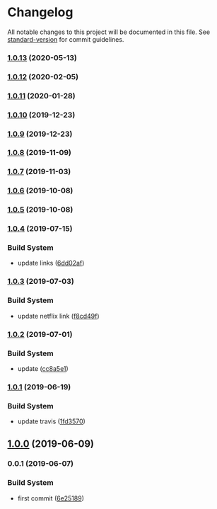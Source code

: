 # Changelog

All notable changes to this project will be documented in this file. See [standard-version](https://github.com/conventional-changelog/standard-version) for commit guidelines.

### [1.0.13](https://github.com/microlinkhq/demo-links/compare/v1.0.12...v1.0.13) (2020-05-13)

### [1.0.12](https://github.com/microlinkhq/demo-links/compare/v1.0.11...v1.0.12) (2020-02-05)

### [1.0.11](https://github.com/microlinkhq/demo-links/compare/v1.0.10...v1.0.11) (2020-01-28)

### [1.0.10](https://github.com/microlinkhq/demo-links/compare/v1.0.9...v1.0.10) (2019-12-23)

### [1.0.9](https://github.com/microlinkhq/demo-links/compare/v1.0.8...v1.0.9) (2019-12-23)

### [1.0.8](https://github.com/microlinkhq/demo-links/compare/v1.0.7...v1.0.8) (2019-11-09)

### [1.0.7](https://github.com/microlinkhq/demo-links/compare/v1.0.6...v1.0.7) (2019-11-03)

### [1.0.6](https://github.com/microlinkhq/demo-links/compare/v1.0.5...v1.0.6) (2019-10-08)

### [1.0.5](https://github.com/microlinkhq/demo-links/compare/v1.0.4...v1.0.5) (2019-10-08)

### [1.0.4](https://github.com/microlinkhq/demo-links/compare/v1.0.3...v1.0.4) (2019-07-15)


### Build System

* update links ([6dd02af](https://github.com/microlinkhq/demo-links/commit/6dd02af))



### [1.0.3](https://github.com/microlinkhq/demo-links/compare/v1.0.2...v1.0.3) (2019-07-03)


### Build System

* update netflix link ([f8cd49f](https://github.com/microlinkhq/demo-links/commit/f8cd49f))



### [1.0.2](https://github.com/microlinkhq/demo-links/compare/v1.0.1...v1.0.2) (2019-07-01)


### Build System

* update ([cc8a5e1](https://github.com/microlinkhq/demo-links/commit/cc8a5e1))



### [1.0.1](https://github.com/microlinkhq/demo-links/compare/v1.0.0...v1.0.1) (2019-06-19)


### Build System

* update travis ([1fd3570](https://github.com/microlinkhq/demo-links/commit/1fd3570))



## [1.0.0](https://github.com/microlinkhq/demo-links/compare/v0.0.1...v1.0.0) (2019-06-09)



### 0.0.1 (2019-06-07)


### Build System

* first commit ([6e25189](https://github.com/microlinkhq/demo-links/commit/6e25189))
